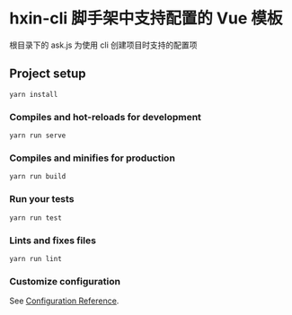 # hxin-cli 脚手架中支持配置的 Vue 模板

根目录下的 ask.js 为使用 cli 创建项目时支持的配置项

## Project setup

```
yarn install
```

### Compiles and hot-reloads for development

```
yarn run serve
```

### Compiles and minifies for production

```
yarn run build
```

### Run your tests

```
yarn run test
```

### Lints and fixes files

```
yarn run lint
```

### Customize configuration

See [Configuration Reference](https://cli.vuejs.org/config/).
